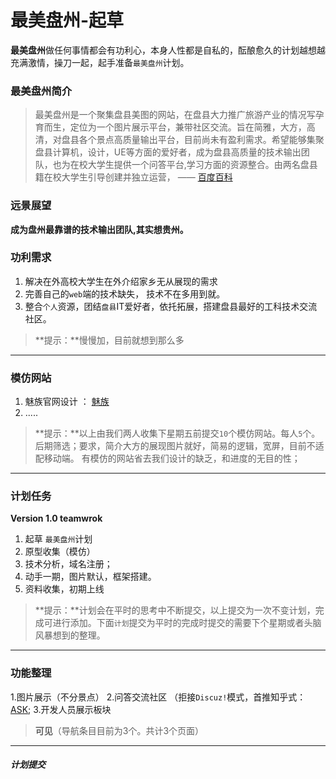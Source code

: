
# 最美盘州-起草

**最美盘州**做任何事情都会有功利心，本身人性都是自私的，酝酿愈久的计划越想越充满激情，操刀一起，起手准备`最美盘州`计划。
 


### 最美盘州简介

>最美盘州是一个聚集盘县美图的网站，在盘县大力推广旅游产业的情况写孕育而生，定位为一个图片展示平台，兼带社区交流。旨在简雅，大方，高清，对盘县各个景点高质量输出平台，目前尚未有盈利需求。希望能够集聚盘县计算机，设计，UE等方面的爱好者，成为盘县高质量的技术输出团队，也为在校大学生提供一个问答平台,学习方面的资源整合。由两名盘县籍在校大学生引导创建并独立运营，   —— [百度百科](https://zuimeipz.com)



### 远景展望
**成为盘州最靠谱的技术输出团队,其实想贵州。**


### 功利需求
1. 解决在外高校大学生在外介绍家乡无从展现的需求
2. 完善自己的`web`端的技术缺失， 技术不在多用到就。
3. 整合`个人`资源，团结`盘县`IT爱好者，依托拓展，搭建盘县最好的工科技术交流社区。

>  **提示：**慢慢加，目前就想到那么多

---

### 模仿网站
1. 魅族官网设计  ： [魅族](http://www.meizu.com/index.html)
2. .....


>  **提示：**以上由我们两人收集下星期五前提交`10`个模仿网站。每人`5`个。后期筛选；要求，简介大方的展现图片就好，简易的逻辑，宽屏，目前不适配移动端。 有模仿的网站省去我们设计的缺乏，和进度的无目的性；

---

### 计划任务
**Version 1.0   teamwrok**

1. 起草 `最美盘州`计划
2. 原型收集（模仿）
2. 技术分析，域名注册；
3. 动手一期，图片默认，框架搭建。
4. 资料收集，初期上线



>  **提示：**计划会在平时的思考中不断提交，以上提交为一次不变计划，完成可进行添加。下面`计划`提交为平时的完成时提交的需要下个星期或者头脑风暴想到的整理。

---

### 功能整理

1.图片展示（不分景点）
2.问答交流社区 （拒接`Discuz!`模式，首推知乎式：[ASK](http://ask.dcloud.net.cn/people/list/); 
3.开发人员展示板块

>**可见**（导航条目目前为3个。共计3个页面）



---

##### 计划提交
